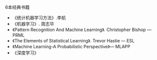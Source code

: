 6本经典书籍

- 《统计机器学习方法》.李航
- 《机器学习》. 周志华
- 《Pattern Recognition And Machine Learning》. Christopher Bishop — PRML
- 《The Elements of Statistical Learning》. Trevor Hastie — ESL
- 《Machine Learning-A Probabilistic Perspective》— MLAPP
- 《深度学习》

